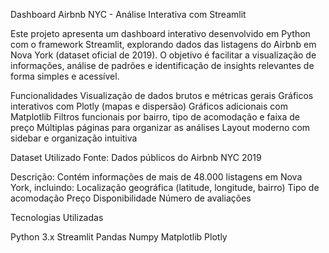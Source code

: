 Dashboard Airbnb NYC - Análise Interativa com Streamlit

Este projeto apresenta um dashboard interativo desenvolvido em Python com o framework Streamlit, explorando dados das listagens do Airbnb em Nova York (dataset oficial de 2019). O objetivo é facilitar a visualização de informações, análise de padrões e identificação de insights relevantes de forma simples e acessível.

 Funcionalidades
 Visualização de dados brutos e métricas gerais
 Gráficos interativos com Plotly (mapas e dispersão)
 Gráficos adicionais com Matplotlib
 Filtros funcionais por bairro, tipo de acomodação e faixa de preço
 Múltiplas páginas para organizar as análises
 Layout moderno com sidebar e organização intuitiva

 Dataset Utilizado
Fonte: Dados públicos do Airbnb NYC 2019

Descrição: Contém informações de mais de 48.000 listagens em Nova York, incluindo:
Localização geográfica (latitude, longitude, bairro)
Tipo de acomodação
Preço
Disponibilidade
Número de avaliações

 Tecnologias Utilizadas

Python 3.x
Streamlit
Pandas
Numpy
Matplotlib
Plotly